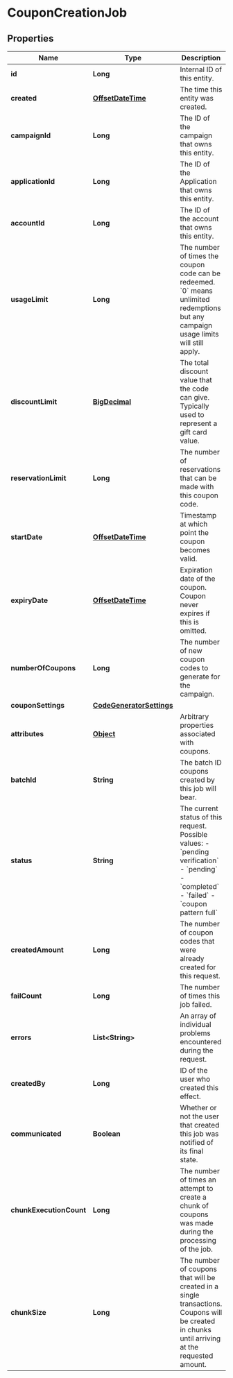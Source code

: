 

# CouponCreationJob

## Properties

Name | Type | Description | Notes
------------ | ------------- | ------------- | -------------
**id** | **Long** | Internal ID of this entity. | 
**created** | [**OffsetDateTime**](OffsetDateTime.md) | The time this entity was created. | 
**campaignId** | **Long** | The ID of the campaign that owns this entity. | 
**applicationId** | **Long** | The ID of the Application that owns this entity. | 
**accountId** | **Long** | The ID of the account that owns this entity. | 
**usageLimit** | **Long** | The number of times the coupon code can be redeemed. &#x60;0&#x60; means unlimited redemptions but any campaign usage limits will still apply.  | 
**discountLimit** | [**BigDecimal**](BigDecimal.md) | The total discount value that the code can give. Typically used to represent a gift card value.  |  [optional]
**reservationLimit** | **Long** | The number of reservations that can be made with this coupon code.  |  [optional]
**startDate** | [**OffsetDateTime**](OffsetDateTime.md) | Timestamp at which point the coupon becomes valid. |  [optional]
**expiryDate** | [**OffsetDateTime**](OffsetDateTime.md) | Expiration date of the coupon. Coupon never expires if this is omitted. |  [optional]
**numberOfCoupons** | **Long** | The number of new coupon codes to generate for the campaign. | 
**couponSettings** | [**CodeGeneratorSettings**](CodeGeneratorSettings.md) |  |  [optional]
**attributes** | [**Object**](.md) | Arbitrary properties associated with coupons. | 
**batchId** | **String** | The batch ID coupons created by this job will bear. | 
**status** | **String** | The current status of this request. Possible values: - &#x60;pending verification&#x60; - &#x60;pending&#x60; - &#x60;completed&#x60; - &#x60;failed&#x60; - &#x60;coupon pattern full&#x60;  | 
**createdAmount** | **Long** | The number of coupon codes that were already created for this request. | 
**failCount** | **Long** | The number of times this job failed. | 
**errors** | **List&lt;String&gt;** | An array of individual problems encountered during the request. | 
**createdBy** | **Long** | ID of the user who created this effect. | 
**communicated** | **Boolean** | Whether or not the user that created this job was notified of its final state. | 
**chunkExecutionCount** | **Long** | The number of times an attempt to create a chunk of coupons was made during the processing of the job. | 
**chunkSize** | **Long** | The number of coupons that will be created in a single transactions. Coupons will be created in chunks until arriving at the requested amount. |  [optional]



